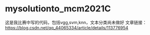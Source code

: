 # mysolutionto_mcm2021C
这是我比赛中写的代码，包括vgg,svm,knn，文本分类尚未做好
文章链接：
https://blog.csdn.net/qq_44065334/article/details/113776954
